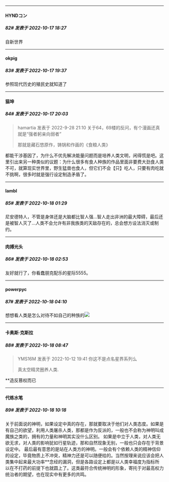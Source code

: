 

*****

####  HYNDコン  
##### 82#       发表于 2022-10-17 18:27

自新世界



*****

####  okpig  
##### 83#       发表于 2022-10-17 19:37

参照现代历史的殖民史就知道了



*****

####  猫坤  
##### 84#       发表于 2022-10-17 20:03

<blockquote>hamartia 发表于 2022-9-28 21:10
关于64，69楼的反问，有个漫画还真就是“强者躬亲向弱者”

那就是藏石悠原作，铸锅和作画的《食粮人类》

</blockquote>
都能干涉基因了，为什么不优先解决能量问题而是培养人类文明，闲得慌是吧。这里引出来另一种类似的议题：为什么很多有食人种族的作品里面非要费大劲食人类不可，就算现实世界里，野生猛兽也食人，但它们不会【只】吃人，只要有肉吃就不挑啊，很多时就是强行设定制造矛盾了。



*****

####  lambl  
##### 85#       发表于 2022-10-18 01:29

尼安德特人，不管是身体还是大脑都比智人强…智人走出非洲的最大障碍，最后还是被智人灭了…人类不会允许有非我族类的天敌存在的，总会想方设法消灭或制约。



*****

####  肉搏光头  
##### 86#       发表于 2022-10-18 02:53

友好就行了，你看蠢朋克配乐的星际5555。

*****

####  powerpyc  
##### 87#       发表于 2022-10-18 04:10

想想看人类是怎么对待不如自己的种族的<img src="https://static.saraba1st.com/image/smiley/face2017/067.png" referrerpolicy="no-referrer">



*****

####  卡奥斯·克斯拉  
##### 88#       发表于 2022-10-18 08:47

<blockquote>YMS16M 发表于 2022-10-12 19:41
你这不是点名星界系列么

真太空精灵圈养人类.</blockquote>
**造反篡权而已



*****

####  代练水笔  
##### 89#       发表于 2022-10-18 10:18

关于前面说的神明，如果设定中真的存在，那就要取决于他们对人类态度。如果是有自己的欲望，利用人类屠杀人类，那都是作为反派的，一般也不会称为神明叫成魔族之类的，拥有的力量和神明其实没什么区别。
如果是中立于人类，对人类无欲无求，对人类的影响犹如行星轨迹，那和自然现象无别，一般也只会存在于背景设定中。
最后最有意思的是站在人类方的神明。一般会有个依赖人类的精神信仰的设定，毕竟物质上不冲突，精神力还是可以随便给的。当然按理来说应该会把人类集中起来最大功率**念经的漏洞，但是各路设定上都是以人类幸福度为指标所以在不打药的前提下也就圆上了。这类最符合传统神明的形象，寄托于对最高权力统治者的期望，也在现实中有更多的共鸣。

